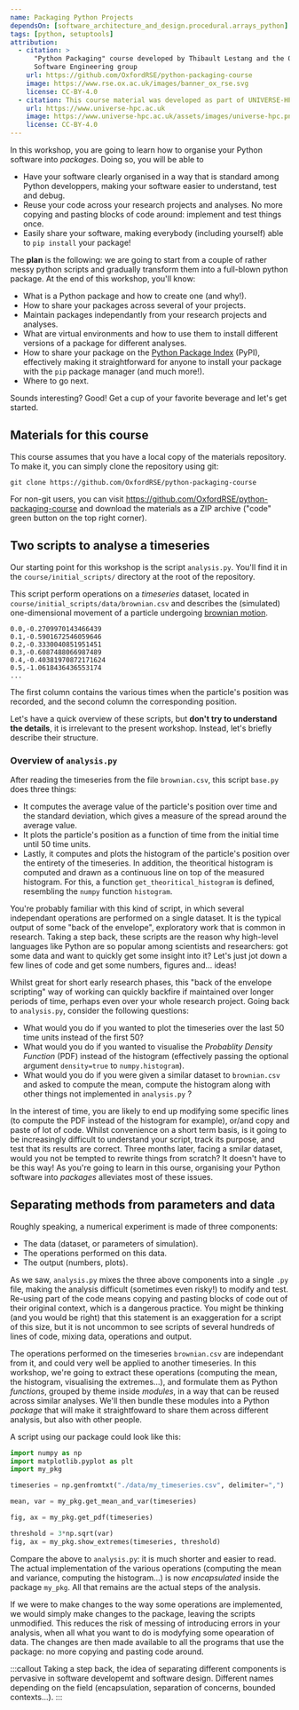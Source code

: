 ```yaml
---
name: Packaging Python Projects
dependsOn: [software_architecture_and_design.procedural.arrays_python]
tags: [python, setuptools]
attribution:
  - citation: >
      "Python Packaging" course developed by Thibault Lestang and the Oxford Research 
      Software Engineering group
    url: https://github.com/OxfordRSE/python-packaging-course
    image: https://www.rse.ox.ac.uk/images/banner_ox_rse.svg
    license: CC-BY-4.0
  - citation: This course material was developed as part of UNIVERSE-HPC, which is funded through the SPF ExCALIBUR programme under grant number EP/W035731/1
    url: https://www.universe-hpc.ac.uk
    image: https://www.universe-hpc.ac.uk/assets/images/universe-hpc.png
    license: CC-BY-4.0
---
```


In this workshop, you are going to learn how to organise your Python software into
_packages_. Doing so, you will be able to

- Have your software clearly organised in a way that is standard among Python developpers, making
  your software easier to understand, test and debug.
- Reuse your code across your research projects and analyses. No more copying and pasting
  blocks of code around: implement and test things once.
- Easily share your software, making everybody (including yourself) able to `pip install`
  your package!

The **plan** is the following: we are going to start from a couple of rather messy python scripts and gradually
transform them into a full-blown python package. At the end of this workshop, you'll know:

- What is a Python package and how to create one (and why!).
- How to share your packages across several of your projects.
- Maintain packages independantly from your research projects and analyses.
- What are virtual environments and how to use them to install different versions of a package
  for different analyses.
- How to share your package on the [Python Package Index](https://pypi.org/) (PyPI), effectively making it straightforward
  for anyone to install your package with the `pip` package manager (and much more!).
- Where to go next.

Sounds interesting? Good! Get a cup of your favorite beverage and let's get started.

## Materials for this course

This course assumes that you have a local copy of the materials repository.
To make it, you can simply clone the repository using git:

```shell
git clone https://github.com/OxfordRSE/python-packaging-course
```

For non-git users, you can visit <https://github.com/OxfordRSE/python-packaging-course>
and download the materials as a ZIP archive ("code" green button on the top right corner).

## Two scripts to analyse a timeseries

Our starting point for this workshop is the script `analysis.py`. You'll find it in the `course/initial_scripts/` directory at the root of the repository.

This script perform operations on a _timeseries_ dataset, located in `course/initial_scripts/data/brownian.csv` and describes the (simulated)
one-dimensional movement of a particle undergoing [brownian motion](https://en.wikipedia.org/wiki/Brownian%5Fmotion).

```nil
0.0,-0.2709970143466439
0.1,-0.5901672546059646
0.2,-0.3330040851951451
0.3,-0.6087488066987489
0.4,-0.40381970872171624
0.5,-1.0618436436553174
...
```

The first column contains the various times when the particle's position was recorded, and
the second column the corresponding position.

Let's have a quick overview of these scripts, but **don't try to understand the
details**, it is irrelevant to the present workshop. Instead, let's briefly
describe their structure.

### Overview of `analysis.py`

After reading the timeseries from the file `brownian.csv`, this script `base.py` does
three things:

- It computes the average value of the particle's position over time and the standard
  deviation, which gives a measure of the spread around the average value.
- It plots the particle's position as a function of time from the initial time until
  50 time units.
- Lastly, it computes and plots the histogram of the particle's position over the entirety
  of the timeseries. In addition, the theoritical histogram is computed and drawn as a
  continuous line on top of the measured histogram. For this, a function `get_theoritical_histogram`
  is defined, resembling the `numpy` function `histogram`.

You're probably familiar with this kind of script, in which several independant
operations are performed on a single dataset. It is the typical output of some
"back of the envelope", exploratory work that is common in research. Taking a step
back, these scripts are the reason why high-level languages like Python are so
popular among scientists and researchers: got some data and want to quickly get
some insight into it? Let's just jot down a few lines of code and get some
numbers, figures and... ideas!

Whilst great for short early research phases, this "back of the envelope scripting" way of working can quickly
backfire if maintained over longer periods of time, perhaps even over your whole research project.
Going back to `analysis.py`, consider the following questions:

- What would you do if you wanted to plot the timeseries over the last 50 time units instead of the first 50?
- What would you do if you wanted to visualise the _Probablity Density Function_ (PDF) instead of the histogram (effectively passing the optional argument `density=true`
  to `numpy.histogram`).
- What would you do if you were given a similar dataset to `brownian.csv` and asked to compute the mean, compute the histogram along with other things not implemented in `analysis.py` ?

In the interest of time, you are likely to end up modifying some specific lines
(to compute the PDF instead of the histogram for example), or/and copy and paste
of lot of code. Whilst convenience on a short term basis, is it going to be
increasingly difficult to understand your script, track its purpose, and test
that its results are correct. Three months later, facing a smilar dataset,
would you not be tempted to rewrite things from scratch? It doesn't have to be
this way! As you're going to learn in this ourse, organising your Python
software into _packages_ alleviates most of these issues.

## Separating methods from parameters and data

Roughly speaking, a numerical experiment is made of three components:

- The data (dataset, or parameters of simulation).
- The operations performed on this data.
- The output (numbers, plots).

As we saw, `analysis.py` mixes the three above components into a single `.py`
file, making the analysis difficult (sometimes even risky!) to modify and test.
Re-using part of the code means copying and pasting blocks of code out of their
original context, which is a dangerous practice. You might be thinking (and you
would be right) that this statement is an exaggeration for a script of this
size, but it is not uncommon to see scripts of several hundreds of lines of
code, mixing data, operations and output.

The operations performed on the timeseries `brownian.csv` are
independant from it, and could very well be applied to another timeseries. In
this workshop, we're going to extract these operations (computing the mean, the
histogram, visualising the extremes...), and formulate them as Python
_functions_, grouped by theme inside _modules_, in a way that can be reused
across similar analyses. We'll then bundle these modules into a Python _package_
that will make it straightfoward to share them across different analysis, but
also with other people.

A script using our package could look like this:

```python
import numpy as np
import matplotlib.pyplot as plt
import my_pkg

timeseries = np.genfromtxt("./data/my_timeseries.csv", delimiter=",")

mean, var = my_pkg.get_mean_and_var(timeseries)

fig, ax = my_pkg.get_pdf(timeseries)

threshold = 3*np.sqrt(var)
fig, ax = my_pkg.show_extremes(timeseries, threshold)
```

Compare the above to `analysis.py`: it is much shorter and easier to read.
The actual implementation of the various operations (computing the mean and variance, computing the histogram...) is now
_encapsulated_ inside the package `my_pkg`.
All that remains are the actual steps of the analysis.

If we were to make changes to the way some operations are implemented, we would
simply make changes to the package, leaving the scripts unmodified. This reduces
the risk of messing of introducing errors in your analysis, when all what you
want to do is modyfying some opearation of data. The changes are then made
available to all the programs that use the package: no more copying and pasting
code around.

:::callout
Taking a step back, the idea of separating different components is pervasive in software
developemt
and software design. Different names depending on the field (encapsulation, separation of concerns,
bounded contexts...).
:::
